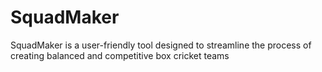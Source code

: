 # SquadMaker
SquadMaker is a user-friendly tool designed to streamline the process of creating balanced and competitive box cricket teams
